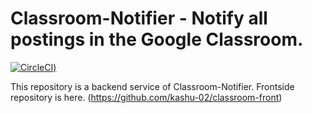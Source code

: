 # Classroom-Notifier  - Notify all postings in the Google Classroom.

[![CircleCI](https://circleci.com/gh/kashu-02/classroom-notifier/tree/main.svg?style=svg))](https://circleci.com/gh/kashu-02/classroom-notifier/tree/main)

This repository is a backend service of Classroom-Notifier.
Frontside repository is here. (https://github.com/kashu-02/classroom-front)
